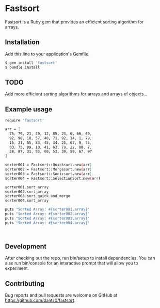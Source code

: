# Fastsort

Fastsort is a Ruby gem that provides an efficient sorting algorithm for arrays.

## Installation

Add this line to your application's Gemfile:

```ruby
$ gem install 'fastsort'
$ bundle install
```

## TODO
Add more efficient sorting algorithms for arrays and arrays of objects...


## Example usage

```bash
require 'fastsort'

arr = [
  75, 79, 21, 30, 12, 85, 24, 6, 66, 69,
  92, 98, 18, 57, 40, 71, 92, 14, 1, 79,
  15, 21, 55, 83, 45, 34, 25, 67, 9, 75,
  83, 75, 99, 10, 41, 63, 79, 22, 80, 7,
  38, 87, 31, 93, 60, 53, 39, 59, 67, 97
]

sorter001 = Fastsort::Quicksort.new(arr)
sorter002 = Fastsort::Mergesort.new(arr)
sorter003 = Fastsort::Sonicsort.new(arr)
sorter004 = Fastsort::SelectionSort.new(arr)

sorter001.sort_array
sorter002.sort_array
sorter003.sort_quick_and_merge
sorter004.sort_array

puts "Sorted Array: #{sorter001.array}"
puts "Sorted Array: #{sorter002.array}"
puts "Sorted Array: #{sorter003.array}"
puts "Sorted Array: #{sorter004.array}"




```

## Development
After checking out the repo, run bin/setup to install dependencies. You can also run bin/console for an interactive prompt that will allow you to experiment.

## Contributing
Bug reports and pull requests are welcome on GitHub at https://github.com/dants0/fastsort.